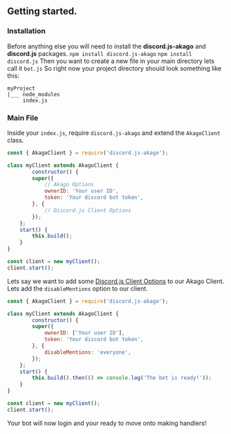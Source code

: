 ## Getting started.
### Installation
Before anything else you will need to install the **discord.js-akago** and **discord.js** packages.
`npm install discord.js-akago`
`npm install discord.js`
Then you want to create a new file in your main directory lets call it `bot.js`
So right now your project directory should look something like this:
```
myProject
|___ node_modules
	 index.js
```
### Main File
Inside your `index.js`, require `discord.js-akago` and extend the `AkagoClient` class.
```js
const { AkagoClient } = require('discord.js-akago');

class myClient extends AkagoClient {
		constructor() {
		super({
			// Akago Options
			ownerID: 'Your user ID',
		    token: 'Your discord bot token',
		}, {
			// Discord.js Client Options
		});
	};
	start() {
		this.build();
	}
}

const client = new myClient();
client.start();
```
Lets say we want to add some [Discord.js Client Options](https://discord.js.org/#/docs/main/stable/typedef/ClientOptions) to our Akago Client. Lets add the `disableMentions` option to our client.
```js
const { AkagoClient } = require('discord.js-akago');

class myClient extends AkagoClient {
		constructor() {
		super({
			ownerID: ['Your user ID'],
		    token: 'Your discord bot token',
		}, {
			disableMentions: 'everyone',
		});
	};
	start() {
		this.build().then(() => console.log('The bot is ready!'));
	}
}

const client = new myClient();
client.start();
```
Your bot will now login and your ready to move onto making handlers!